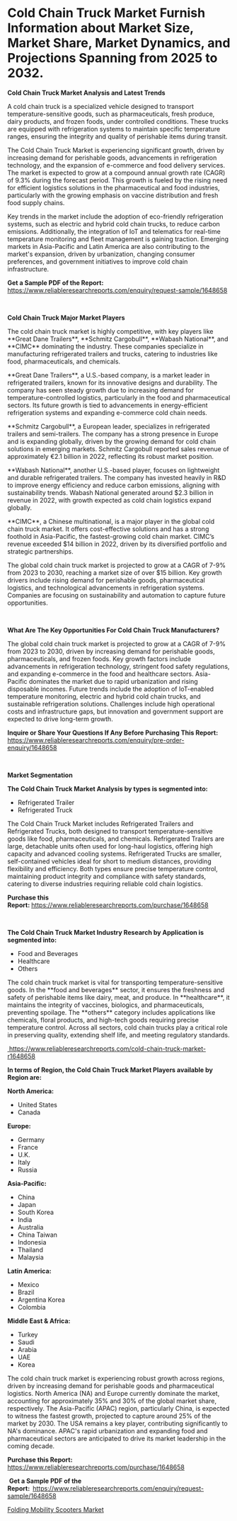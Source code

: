 <p><h1>Cold Chain Truck Market Furnish Information about Market Size, Market Share, Market Dynamics, and Projections Spanning from 2025 to 2032.</h1></p><p><strong>Cold Chain Truck Market Analysis and Latest Trends</strong></p>
<p><p>A cold chain truck is a specialized vehicle designed to transport temperature-sensitive goods, such as pharmaceuticals, fresh produce, dairy products, and frozen foods, under controlled conditions. These trucks are equipped with refrigeration systems to maintain specific temperature ranges, ensuring the integrity and quality of perishable items during transit.</p><p>The Cold Chain Truck Market is experiencing significant growth, driven by increasing demand for perishable goods, advancements in refrigeration technology, and the expansion of e-commerce and food delivery services. The market is expected to grow at a compound annual growth rate (CAGR) of 9.3% during the forecast period. This growth is fueled by the rising need for efficient logistics solutions in the pharmaceutical and food industries, particularly with the growing emphasis on vaccine distribution and fresh food supply chains.</p><p>Key trends in the market include the adoption of eco-friendly refrigeration systems, such as electric and hybrid cold chain trucks, to reduce carbon emissions. Additionally, the integration of IoT and telematics for real-time temperature monitoring and fleet management is gaining traction. Emerging markets in Asia-Pacific and Latin America are also contributing to the market's expansion, driven by urbanization, changing consumer preferences, and government initiatives to improve cold chain infrastructure.</p></p>
<p><strong>Get a Sample PDF of the Report:&nbsp;</strong> <a href="https://www.reliableresearchreports.com/enquiry/request-sample/1648658?utm_campaign=2030&utm_medium=2&utm_source=Github&utm_content=ia&utm_term=22012025&utm_id=cold-chain-truck">https://www.reliableresearchreports.com/enquiry/request-sample/1648658</a></p>
<p>&nbsp;</p>
<p><strong>Cold Chain Truck Major Market Players</strong></p>
<p><p>The cold chain truck market is highly competitive, with key players like **Great Dane Trailers**, **Schmitz Cargobull**, **Wabash National**, and **CIMC** dominating the industry. These companies specialize in manufacturing refrigerated trailers and trucks, catering to industries like food, pharmaceuticals, and chemicals.</p><p>**Great Dane Trailers**, a U.S.-based company, is a market leader in refrigerated trailers, known for its innovative designs and durability. The company has seen steady growth due to increasing demand for temperature-controlled logistics, particularly in the food and pharmaceutical sectors. Its future growth is tied to advancements in energy-efficient refrigeration systems and expanding e-commerce cold chain needs.</p><p>**Schmitz Cargobull**, a European leader, specializes in refrigerated trailers and semi-trailers. The company has a strong presence in Europe and is expanding globally, driven by the growing demand for cold chain solutions in emerging markets. Schmitz Cargobull reported sales revenue of approximately €2.1 billion in 2022, reflecting its robust market position.</p><p>**Wabash National**, another U.S.-based player, focuses on lightweight and durable refrigerated trailers. The company has invested heavily in R&D to improve energy efficiency and reduce carbon emissions, aligning with sustainability trends. Wabash National generated around $2.3 billion in revenue in 2022, with growth expected as cold chain logistics expand globally.</p><p>**CIMC**, a Chinese multinational, is a major player in the global cold chain truck market. It offers cost-effective solutions and has a strong foothold in Asia-Pacific, the fastest-growing cold chain market. CIMC’s revenue exceeded $14 billion in 2022, driven by its diversified portfolio and strategic partnerships.</p><p>The global cold chain truck market is projected to grow at a CAGR of 7-9% from 2023 to 2030, reaching a market size of over $15 billion. Key growth drivers include rising demand for perishable goods, pharmaceutical logistics, and technological advancements in refrigeration systems. Companies are focusing on sustainability and automation to capture future opportunities.</p></p>
<p>&nbsp;</p>
<p><strong>What Are The Key Opportunities For Cold Chain Truck Manufacturers?</strong></p>
<p><p>The global cold chain truck market is projected to grow at a CAGR of 7-9% from 2023 to 2030, driven by increasing demand for perishable goods, pharmaceuticals, and frozen foods. Key growth factors include advancements in refrigeration technology, stringent food safety regulations, and expanding e-commerce in the food and healthcare sectors. Asia-Pacific dominates the market due to rapid urbanization and rising disposable incomes. Future trends include the adoption of IoT-enabled temperature monitoring, electric and hybrid cold chain trucks, and sustainable refrigeration solutions. Challenges include high operational costs and infrastructure gaps, but innovation and government support are expected to drive long-term growth.</p></p>
<p><strong>Inquire or Share Your Questions If Any Before Purchasing This Report:</strong> <a href="https://www.reliableresearchreports.com/enquiry/pre-order-enquiry/1648658?utm_campaign=2030&utm_medium=2&utm_source=Github&utm_content=ia&utm_term=22012025&utm_id=cold-chain-truck">https://www.reliableresearchreports.com/enquiry/pre-order-enquiry/1648658</a></p>
<p>&nbsp;</p>
<p><strong>Market Segmentation</strong></p>
<p><strong>The Cold Chain Truck Market Analysis by types is segmented into:</strong></p>
<p><ul><li>Refrigerated Trailer</li><li>Refrigerated Truck</li></ul></p>
<p><p>The Cold Chain Truck Market includes Refrigerated Trailers and Refrigerated Trucks, both designed to transport temperature-sensitive goods like food, pharmaceuticals, and chemicals. Refrigerated Trailers are large, detachable units often used for long-haul logistics, offering high capacity and advanced cooling systems. Refrigerated Trucks are smaller, self-contained vehicles ideal for short to medium distances, providing flexibility and efficiency. Both types ensure precise temperature control, maintaining product integrity and compliance with safety standards, catering to diverse industries requiring reliable cold chain logistics.</p></p>
<p><strong>Purchase this Report:&nbsp;</strong><a href="https://www.reliableresearchreports.com/purchase/1648658?utm_campaign=2030&utm_medium=2&utm_source=Github&utm_content=ia&utm_term=22012025&utm_id=cold-chain-truck">https://www.reliableresearchreports.com/purchase/1648658</a></p>
<p>&nbsp;</p>
<p><strong>The Cold Chain Truck Market Industry Research by Application is segmented into:</strong></p>
<p><ul><li>Food and Beverages</li><li>Healthcare</li><li>Others</li></ul></p>
<p><p>The cold chain truck market is vital for transporting temperature-sensitive goods. In the **food and beverages** sector, it ensures the freshness and safety of perishable items like dairy, meat, and produce. In **healthcare**, it maintains the integrity of vaccines, biologics, and pharmaceuticals, preventing spoilage. The **others** category includes applications like chemicals, floral products, and high-tech goods requiring precise temperature control. Across all sectors, cold chain trucks play a critical role in preserving quality, extending shelf life, and meeting regulatory standards.</p></p>
<p><a href="https://www.reliableresearchreports.com/cold-chain-truck-market-r1648658?utm_campaign=2030&utm_medium=2&utm_source=Github&utm_content=ia&utm_term=22012025&utm_id=cold-chain-truck">&nbsp;https://www.reliableresearchreports.com/cold-chain-truck-market-r1648658</a></p>
<p><strong>In terms of Region, the Cold Chain Truck Market Players available by Region are:</strong></p>
<p>
    <p> <strong> North America: </strong>
        <ul>
            <li>United States</li>
            <li>Canada</li>
        </ul>
        </p> 
    <p> <strong> Europe: </strong>
        <ul>
            <li>Germany</li>
            <li>France</li>
            <li>U.K.</li>
            <li>Italy</li>
            <li>Russia</li>
        </ul>
        </p> 
    <p> <strong> Asia-Pacific: </strong>
        <ul>
            <li>China</li>
            <li>Japan</li>
            <li>South Korea</li>
            <li>India</li>
            <li>Australia</li>
            <li>China Taiwan</li>
            <li>Indonesia</li>
            <li>Thailand</li>
            <li>Malaysia</li>
        </ul>
        </p> 
    <p> <strong> Latin America: </strong>
        <ul>
            <li>Mexico</li>
            <li>Brazil</li>
            <li>Argentina Korea</li>
            <li>Colombia</li>
        </ul>
        </p> 
    <p> <strong> Middle East & Africa: </strong>
        <ul>
            <li>Turkey</li>
            <li>Saudi</li>
            <li>Arabia</li>
            <li>UAE</li>
            <li>Korea</li>
        </ul>
    </p>
    </p>
<p><p>The cold chain truck market is experiencing robust growth across regions, driven by increasing demand for perishable goods and pharmaceutical logistics. North America (NA) and Europe currently dominate the market, accounting for approximately 35% and 30% of the global market share, respectively. The Asia-Pacific (APAC) region, particularly China, is expected to witness the fastest growth, projected to capture around 25% of the market by 2030. The USA remains a key player, contributing significantly to NA's dominance. APAC's rapid urbanization and expanding food and pharmaceutical sectors are anticipated to drive its market leadership in the coming decade.</p></p>
<p><strong>Purchase this Report: </strong><a href="https://www.reliableresearchreports.com/purchase/1648658?utm_campaign=2030&utm_medium=2&utm_source=Github&utm_content=ia&utm_term=22012025&utm_id=cold-chain-truck">https://www.reliableresearchreports.com/purchase/1648658</a></p>
<p>&nbsp;<strong>Get a Sample PDF of the Report:&nbsp;&nbsp;</strong><a href="https://www.reliableresearchreports.com/enquiry/request-sample/1648658?utm_campaign=2030&utm_medium=2&utm_source=Github&utm_content=ia&utm_term=22012025&utm_id=cold-chain-truck">https://www.reliableresearchreports.com/enquiry/request-sample/1648658</a></p>
<p><strong></strong></p>
<p><p><a href="https://github.com/provorikovar/Market-Research-Report-List-7/blob/main/folding-mobility-scooters-market.md?utm_campaign=2030&utm_medium=2&utm_source=Github&utm_content=ia&utm_term=22012025&utm_id=cold-chain-truck">Folding Mobility Scooters Market</a></p></p>